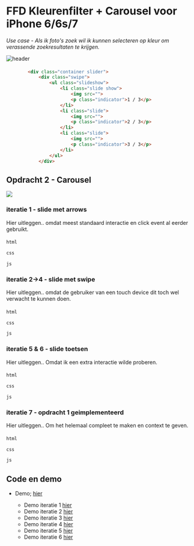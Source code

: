 # FFD Kleurenfilter + Carousel voor iPhone 6/6s/7
*Use case - Als ik foto's zoek wil ik kunnen selecteren op kleur om verassende zoekresultaten te krijgen.*

![header](https://danilomerea.github.io/frondesign/opdracht2/assets/a.jpg)

#### 
``` html
        <div class="container slider">
            <div class="swipe">
                <ul class="slideshow">
                    <li class="slide show">
                        <img src="">
                        <p class="indicator">1 / 3</p>
                    </li>
                    <li class="slide">
                        <img src="">
                        <p class="indicator">2 / 3</p>
                    </li>
                    <li class="slide">
                        <img src="">
                        <p class="indicator">3 / 3</p>
                    </li>
                </ul>
            </div>
```

## Opdracht 2 - Carousel
![](#)
### iteratie 1  -  slide met arrows 
Hier uitleggen.. omdat meest standaard interactie en click event al eerder gebruikt.

#### 
``` html
html
```

``` css 
css
```

``` javascript 
js
```

### iteratie 2->4  -  slide met swipe 
Hier uitleggen.. omdat de gebruiker van een touch device dit toch wel verwacht te kunnen doen.

#### 
``` html
html
```

``` css 
css
```

``` javascript 
js
```

### iteratie 5 & 6  -  slide toetsen
Hier uitleggen.. Omdat ik een extra interactie wilde proberen.

#### 
``` html
html
```

``` css 
css
```

``` javascript 
js
```

### iteratie 7  -  opdracht 1 geimplementeerd
Hier uitleggen.. Om het helemaal compleet te maken en context te geven.

#### 
``` html
html
```

``` css 
css
```

``` javascript 
js
```

## Code en demo
+ Demo; [hier](https://danilomerea.github.io/frondesign/opdracht2/v7/)

  + Demo iteratie 1 [hier](https://danilomerea.github.io/frondesign/opdracht2/v1/)
  + Demo iteratie 2 [hier](https://danilomerea.github.io/frondesign/opdracht2/v2/)
  + Demo iteratie 3 [hier](https://danilomerea.github.io/frondesign/opdracht2/v3/)
  + Demo iteratie 4 [hier](https://danilomerea.github.io/frondesign/opdracht2/v4/)
  + Demo iteratie 5 [hier](https://danilomerea.github.io/frondesign/opdracht2/v5/)
  + Demo iteratie 6 [hier](https://danilomerea.github.io/frondesign/opdracht2/v6/)


